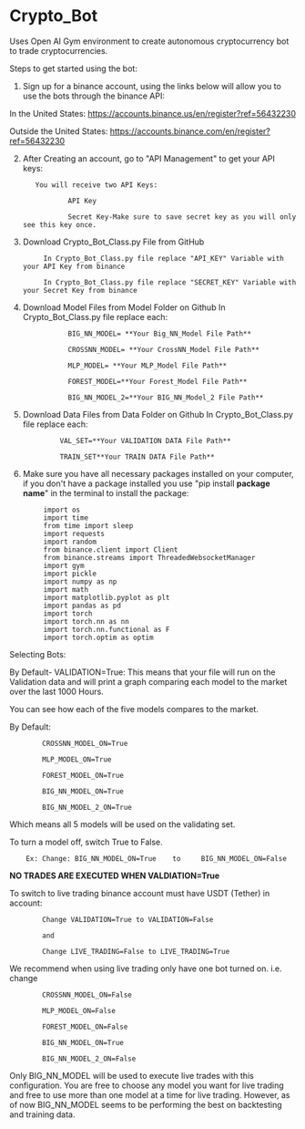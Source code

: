 # Crypto_Bot

Uses Open AI Gym environment to create autonomous cryptocurrency bot to trade cryptocurrencies.

Steps to get started using the bot:

1) Sign up for a binance account, using the links below will allow you to use the bots through the binance API:

In the United States:
https://accounts.binance.us/en/register?ref=56432230
            
Outside the United States:
https://accounts.binance.com/en/register?ref=56432230

2) After Creating an account, go to "API Management" to get your API keys:
          
          You will receive two API Keys:
          
                  API Key
                  
                  Secret Key-Make sure to save secret key as you will only see this key once.
                  
                  
3) Download Crypto_Bot_Class.py File from GitHub

            In Crypto_Bot_Class.py file replace "API_KEY" Variable with your API Key from binance
            
            In Crypto_Bot_Class.py file replace "SECRET_KEY" Variable with your Secret Key from binance
            

4) Download Model Files from Model Folder on Github
            In Crypto_Bot_Class.py file replace each:
            
                  BIG_NN_MODEL= **Your Big_NN_Model File Path**
                  
                  CROSSNN_MODEL= **Your CrossNN_Model File Path**
                  
                  MLP_MODEL= **Your MLP_Model File Path**
                  
                  FOREST_MODEL=**Your Forest_Model File Path**
                  
                  BIG_NN_MODEL_2=**Your BIG_NN_Model_2 File Path**
                  

5) Download Data Files from Data Folder on Github
            In Crypto_Bot_Class.py file replace each:
            
                VAL_SET=**Your VALIDATION DATA File Path**
                
                TRAIN_SET**Your TRAIN DATA File Path**
                

6) Make sure you have all necessary packages installed on your computer, if you don't have a package installed you use "pip install **package name**" in the terminal to install the package:

            import os
            import time
            from time import sleep
            import requests
            import random
            from binance.client import Client
            from binance.streams import ThreadedWebsocketManager
            import gym
            import pickle
            import numpy as np
            import math
            import matplotlib.pyplot as plt
            import pandas as pd
            import torch
            import torch.nn as nn
            import torch.nn.functional as F            
            import torch.optim as optim
            

Selecting Bots:

By Default- VALIDATION=True: This means that your file will run on the Validation data and will print a graph comparing each model to the market over the last 1000 Hours.

You can see how each of the five models compares to the market.

By Default:

            CROSSNN_MODEL_ON=True

            MLP_MODEL_ON=True

            FOREST_MODEL_ON=True

            BIG_NN_MODEL_ON=True

            BIG_NN_MODEL_2_ON=True

Which means all 5 models will be used on the validating set.

To turn a model off, switch True to False.

        Ex: Change: BIG_NN_MODEL_ON=True    to     BIG_NN_MODEL_ON=False

**NO TRADES ARE EXECUTED WHEN VALDIATION=True**

To switch to live trading binance account must have USDT (Tether) in account:

            Change VALIDATION=True to VALIDATION=False

            and

            Change LIVE_TRADING=False to LIVE_TRADING=True

We recommend when using live trading only have one bot turned on. i.e. change

            CROSSNN_MODEL_ON=False

            MLP_MODEL_ON=False

            FOREST_MODEL_ON=False

            BIG_NN_MODEL_ON=True

            BIG_NN_MODEL_2_ON=False


Only BIG_NN_MODEL will be used to execute live trades with this configuration. You are free to choose any model you want for live trading and free to use more than one model at a time for live trading. However, as of now BIG_NN_MODEL seems to be performing the best on backtesting and training data.




